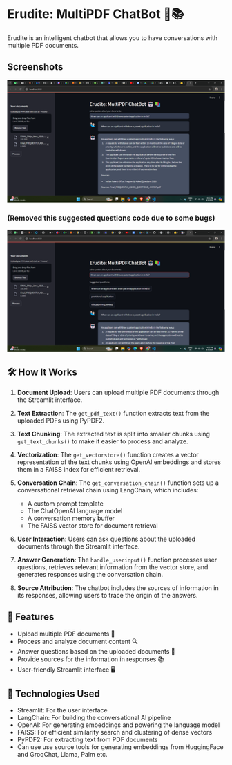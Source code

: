 # Erudite: MultiPDF ChatBot 🤖📚

Erudite is an intelligent chatbot that allows you to have conversations with multiple PDF documents.

## Screenshots

<p align="center">
  <img src="Screenshot (11).png" width="1000">
</p>


### (Removed this suggested questions code due to some bugs)
<p align="center">
  <img src="Screenshot (12).png" width="1000">
</p>


## 🛠️ How It Works

1. **Document Upload**: Users can upload multiple PDF documents through the Streamlit interface.

2. **Text Extraction**: The `get_pdf_text()` function extracts text from the uploaded PDFs using PyPDF2.

3. **Text Chunking**: The extracted text is split into smaller chunks using `get_text_chunks()` to make it easier to process and analyze.

4. **Vectorization**: The `get_vectorstore()` function creates a vector representation of the text chunks using OpenAI embeddings and stores them in a FAISS index for efficient retrieval.

5. **Conversation Chain**: The `get_conversation_chain()` function sets up a conversational retrieval chain using LangChain, which includes:
   - A custom prompt template
   - The ChatOpenAI language model
   - A conversation memory buffer
   - The FAISS vector store for document retrieval

6. **User Interaction**: Users can ask questions about the uploaded documents through the Streamlit interface.

7. **Answer Generation**: The `handle_userinput()` function processes user questions, retrieves relevant information from the vector store, and generates responses using the conversation chain.

8. **Source Attribution**: The chatbot includes the sources of information in its responses, allowing users to trace the origin of the answers.

## 🌟 Features

- Upload multiple PDF documents 📄
- Process and analyze document content 🔍
- Answer questions based on the uploaded documents 💬
- Provide sources for the information in responses 📚
- User-friendly Streamlit interface 🖥️

## 🧠 Technologies Used

- Streamlit: For the user interface
- LangChain: For building the conversational AI pipeline
- OpenAI: For generating embeddings and powering the language model
- FAISS: For efficient similarity search and clustering of dense vectors
- PyPDF2: For extracting text from PDF documents
- Can use use source tools for generating embeddings from HuggingFace and GroqChat, Llama, Palm etc. 
